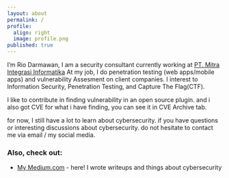 ```yaml
---
layout: about
permalink: /
profile:
  align: right
  image: profile.png
published: true
---
```


I’m Rio Darmawan, I am a security consultant currently working at [PT. Mitra Integrasi Informatika](https://www.mii.co.id/) At my job, I do penetration testing (web apps/mobile apps) and vulnerability Assesment on client companies. I interest to Information Security, Penetration Testing, and Capture The Flag(CTF).

I like to contribute in finding vulnerability in an open source plugin. and i also got CVE for what i have finding, you can see it in CVE Archive tab.

for now, I still have a lot to learn about cybersecurity. if you have questions or interesting discussions about cybersecurity. do not hesitate to contact me via email / my social media.

### Also, check out:

- [My Medium.com](https://riodrwn.medium.com/) - here! I wrote writeups and things about cybersecurity
